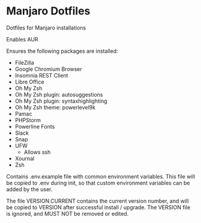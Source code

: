 # Manjaro Dotfiles

Dotfiles for Manjaro installations

Enables AUR

Ensures the following packages are installed:

- FileZilla
- Google Chromium Browser
- Insomnia REST Client
- Libre Office
- Oh My Zsh
- Oh My Zsh plugin: autosuggestions
- Oh My Zsh plugin: syntaxhighlighting
- Oh My Zsh theme: powerlevel9k
- Pamac
- PHPStorm
- Powerline Fonts
- Slack
- Snap
- UFW
  - Allows ssh
- Xournal
- Zsh

Contains .env.example file with common environment variables. This file will be copied to .env during init, so that custom environment variables can be added by the user.

The file VERSION.CURRENT contains the current version number, and will be copied to VERSION after successful install / upgrade. The VERSION file is ignored, and MUST NOT be removed or edited.
